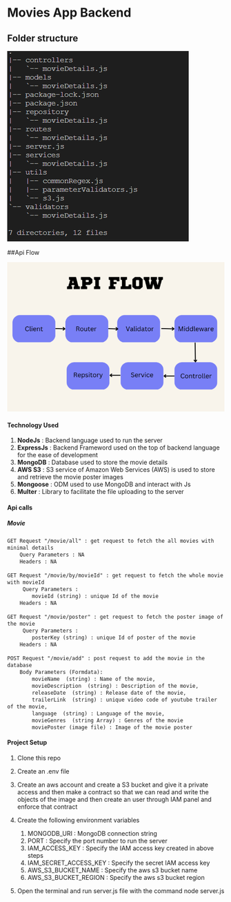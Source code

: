 # Movies App Backend

## Folder structure
![](./resources/folderStructure.png)

##Api Flow 

![](./resources/apiFlow1.png)

#### Technology Used
1. **NodeJs** : Backend language used to run the server
2. **ExpressJs** : Backend Frameword used on the top of backend language for the ease of development
3. **MongoDB** : Database used to store the movie details
4. **AWS S3** : S3 service of Amazon Web Services (AWS) is used to store and retrieve the movie poster images
5. **Mongoose** : ODM used to use MongoDB and interact with Js
6. **Multer** : Library to facilitate the file uploading to the server

#### Api calls

##### Movie

    GET Request "/movie/all" : get request to fetch the all movies with minimal details
        Query Parameters : NA
        Headers : NA
    
    GET Request "/movie/by/movieId" : get request to fetch the whole movie with movieId
         Query Parameters : 
            movieId (string) : unique Id of the movie
        Headers : NA

    GET Request "/movie/poster" : get request to fetch the poster image of the movie
         Query Parameters : 
            posterKey (string) : unique Id of poster of the movie 
        Headers : NA

    POST Request "/movie/add" : post request to add the movie in the database
        Body Parameters (Formdata):
            movieName  (string) : Name of the movie,
            movieDescription  (string) : Description of the movie,
            releaseDate  (string) : Release date of the movie,
            trailerLink  (string) : unique video code of youtube trailer of the movie,
            language  (string) : Language of the movie,
            movieGenres  (string Array) : Genres of the movie 
            moviePoster (image file) : Image of the movie poster
        

#### Project Setup
1. Clone this repo
2. Create an .env file 
3. Create an aws account and create a S3 bucket and give it a private access and then make a contract so that we can read and write the objects of the image and then create an user through IAM panel and enforce that contract

4. Create the following environment variables
   1. MONGODB_URI : MongoDB connection string
   2. PORT : Specify the port number to run the server
   3. IAM_ACCESS_KEY : Specify the IAM access key created in above steps
   4. IAM_SECRET_ACCESS_KEY : Specify the secret IAM access key 
   5. AWS_S3_BUCKET_NAME : Specify the aws s3 bucket name
   6. AWS_S3_BUCKET_REGION : Specify the aws s3 bucket region
5. Open the terminal and run server.js file with the command node server.js